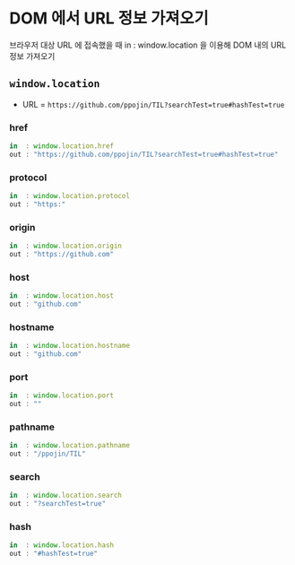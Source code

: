 # DOM 에서 URL 정보 가져오기
브라우저 대상 URL 에 접속했을 때 in  : window.location 을 이용해 DOM 내의 URL 정보 가져오기

## `window.location`
- URL = `https://github.com/ppojin/TIL?searchTest=true#hashTest=true`


### href
```js
in  : window.location.href
out : "https://github.com/ppojin/TIL?searchTest=true#hashTest=true"
```


### protocol
```js
in  : window.location.protocol
out : "https:"
```


### origin
```js
in  : window.location.origin
out : "https://github.com"
```


### host
```js
in  : window.location.host
out : "github.com"
```


### hostname
```js
in  : window.location.hostname
out : "github.com"
```


### port
```js
in  : window.location.port
out : ""
```


### pathname
```js
in  : window.location.pathname
out : "/ppojin/TIL"
```


### search
```js
in  : window.location.search
out : "?searchTest=true"
```



### hash
```js
in  : window.location.hash
out : "#hashTest=true"
```

